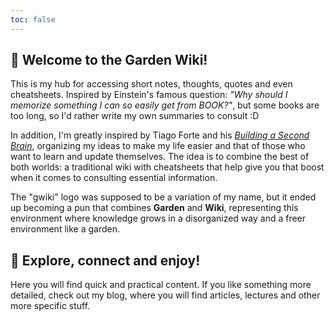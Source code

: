 ```yaml
---
toc: false
---
```


## 🌱 **Welcome to the Garden Wiki!**

This is my hub for accessing short notes, thoughts, quotes and even cheatsheets. Inspired by Einstein's famous question: *"Why should I memorize something I can so easily get from BOOK?"*, but some books are too long, so I'd rather write my own summaries to consult :D

In addition, I'm greatly inspired by Tiago Forte and his [*Building a Second Brain*](https://www.buildingasecondbrain.com/), organizing my ideas to make my life easier and that of those who want to learn and update themselves. The idea is to combine the best of both worlds: a traditional wiki with cheatsheets that help give you that boost when it comes to consulting essential information.

The "gwiki" logo was supposed to be a variation of my name, but it ended up becoming a pun that combines **Garden** and **Wiki**, representing this environment where knowledge grows in a disorganized way and a freer environment like a garden.

## 🚀 **Explore, connect and enjoy!**
Here you will find quick and practical content. If you like something more detailed, check out my blog, where you will find articles, lectures and other more specific stuff.

